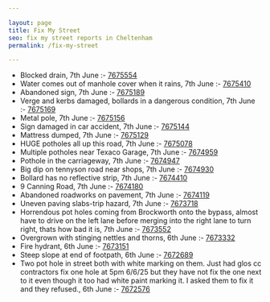 ```yaml
---

layout: page
title: Fix My Street
seo: fix my street reports in Cheltenham
permalink: /fix-my-street

---
```


<!-- fix_marker starts -->

- Blocked drain, 7th June :- [7675554](https://www.fixmystreet.com/report/7675554)
- Water comes out of manhole cover when it rains, 7th June :- [7675410](https://www.fixmystreet.com/report/7675410)
- Abandoned sign, 7th June :- [7675189](https://www.fixmystreet.com/report/7675189)
- Verge and kerbs damaged, bollards in a dangerous condition, 7th June :- [7675169](https://www.fixmystreet.com/report/7675169)
- Metal pole, 7th June :- [7675156](https://www.fixmystreet.com/report/7675156)
- Sign damaged in car accident, 7th June :- [7675144](https://www.fixmystreet.com/report/7675144)
- Mattress dumped, 7th June :- [7675129](https://www.fixmystreet.com/report/7675129)
- HUGE potholes all up this road, 7th June :- [7675078](https://www.fixmystreet.com/report/7675078)
- Multiple potholes near Texaco Garage, 7th June :- [7674959](https://www.fixmystreet.com/report/7674959)
- Pothole in the carriageway, 7th June :- [7674947](https://www.fixmystreet.com/report/7674947)
- Big dip on tennyson road near shops, 7th June :- [7674930](https://www.fixmystreet.com/report/7674930)
- Bollard has no reflective strip, 7th June :- [7674410](https://www.fixmystreet.com/report/7674410)
- 9 Canning Road, 7th June :- [7674180](https://www.fixmystreet.com/report/7674180)
- Abandoned roadworks on pavement, 7th June :- [7674119](https://www.fixmystreet.com/report/7674119)
- Uneven paving slabs-trip hazard, 7th June :- [7673718](https://www.fixmystreet.com/report/7673718)
- Horrendous pot holes coming from Brockworth onto the bypass, almost have to drive on the left lane before merging into the right lane to turn right, thats how bad it is, 7th June :- [7673552](https://www.fixmystreet.com/report/7673552)
- Overgrown with stinging nettles and thorns, 6th June :- [7673332](https://www.fixmystreet.com/report/7673332)
- Fire hydrant, 6th June :- [7673151](https://www.fixmystreet.com/report/7673151)
- Steep slope at end of footpath, 6th June :- [7672689](https://www.fixmystreet.com/report/7672689)
- Two pot hole in street both with white marking on them. Just had glos cc contractors fix one hole at 5pm 6/6/25 but they have not fix the one next to it even though it too had white paint marking it. I asked them to fix it and they refused., 6th June :- [7672576](https://www.fixmystreet.com/report/7672576)

<!-- fix_marker ends -->